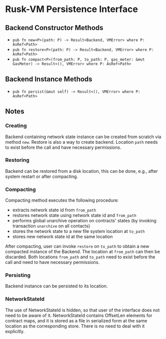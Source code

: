 # Rusk-VM Persistence Interface

## Backend Constructor Methods
- `pub fn new<P>(path: P) -> Result<Backend, VMError> where P: AsRef<Path>`
- `pub fn restore<P>(path: P) -> Result<Backend, VMError> where P: AsRef<Path>`
- `pub fn compact<P>(from_path: P, to_path: P, gas_meter: &mut GasMeter) -> Result<(), VMError> where P: AsRef<Path>`

## Backend Instance Methods
- `pub fn persist(&mut self) -> Result<(), VMError> where P: AsRef<Path>`


## Notes

### Creating
Backend containing network state instance can be created from scratch via method `new`.
Restore is also a way to create backend.
Location `path` needs to exist before the call and have necessary permissions.

### Restoring
Backend can be restored from a disk location, this can be done, e.g.,
after system restart or after compacting.

### Compacting
Compacting method executes the following procedure:
- extracts network state id from `from_path`
- restores network state using network state id and `from_path`
- performs global unarchive operation on contracts' states (by invoking transaction `unarchive` on all contacts)
- stores the network state to a new file system location at `to_path`
- stores new network state id at the same location

After compacting, user can invoke `restore` on `to_path` to obtain a new compacted instance of the Backend.
The location at `from_path` can then be discarded.
Both locations `from_path` and `to_path` need to exist before the call and need to have necessary permissions.

### Persisting
Backend instance can be persisted to its location.

### NetworkStateId
The use of NetworkStateId is hidden, so that user of the interface does not need to be aware of it.
NetworkStateId contains OffsetLen elements for contract maps, and it is stored
as a file in serialized form at the same location as the corresponding store.
There is no need to deal with it explicitly.
